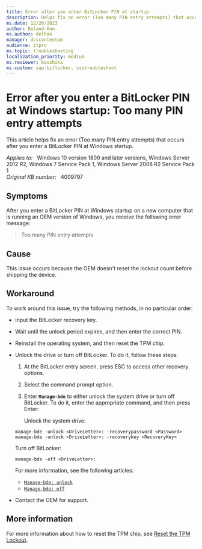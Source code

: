 ```yaml
---
title: Error after you enter BitLocker PIN at startup
description: Helps fix an error (Too many PIN entry attempts) that occurs after you enter a BitLocker PIN at Windows startup.
ms.date: 12/26/2023
author: Deland-Han
ms.author: delhan
manager: dcscontentpm
audience: itpro
ms.topic: troubleshooting
localization_priority: medium
ms.reviewer: kaushika
ms.custom: sap:bitlocker, csstroubleshoot
---
```

# Error after you enter a BitLocker PIN at Windows startup: Too many PIN entry attempts

This article helps fix an error (Too many PIN entry attempts) that occurs after you enter a BitLocker PIN at Windows startup.

_Applies to:_ &nbsp; Windows 10 version 1809 and later versions, Windows Server 2012 R2, Windows 7 Service Pack 1, Windows Server 2008 R2 Service Pack 1  
_Original KB number:_ &nbsp; 4009797

## Symptoms

After you enter a BitLocker PIN at Windows startup on a new computer that is running an OEM version of Windows, you receive the following error message:

> Too many PIN entry attempts

## Cause

This issue occurs because the OEM doesn't reset the lockout count before shipping the device.

## Workaround

To work around this issue, try the following methods, in no particular order:

- Input the BitLocker recovery key.
- Wait until the unlock period expires, and then enter the correct PIN.
- Reinstall the operating system, and then reset the TPM chip.
- Unlock the drive or turn off BitLocker. To do it, follow these steps:

  1. At the BitLocker entry screen, press ESC to access other recovery options.
  2. Select the command prompt option.
  3. Enter **`Manage-bde`** to either unlock the system drive or turn off BitLocker. To do it, enter the appropriate command, and then press Enter:

     Unlock the system drive:

    ```console
    manage-bde -unlock <DriveLetter>: -recoverypassword <Password>
    manage-bde -unlock <DriveLetter>: -recoverykey <RecoveryKey>
    ```

    Turn off BitLocker:

    ```console
    manage-bde -off <DriveLetter>:
    ```

    For more information, see the following articles:

  - [`Manage-bde: unlock`](/previous-versions/windows/it-pro/windows-server-2012-R2-and-2012/ff829854(v=ws.11))
  - [`Manage-bde: off`](/previous-versions/windows/it-pro/windows-server-2012-R2-and-2012/ff829857(v=ws.11))

- Contact the OEM for support.

## More information

For more information about how to reset the TPM chip, see [Reset the TPM Lockout](/previous-versions/windows/it-pro/windows-server-2008-R2-and-2008/dd851452(v=ws.11)).
